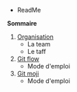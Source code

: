 * ReadMe

**Sommaire**

1. [Organisation](./organisation.md)
    * La team
    * Le taff
2. [Git flow](./gitFlow.md)
    * Mode d'emploi
3. [Git moji](./Gitmoji-readme.md)
    * Mode d'emploi
